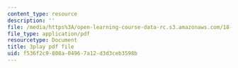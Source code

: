 ```yaml
---
content_type: resource
description: ''
file: /media/https%3A/open-learning-course-data-rc.s3.amazonaws.com/18-03sc-differential-equations-fall-2011/f536f2c9808a04967a12d3d3ceb3598b_tVzaX9u6YAE.pdf
file_type: application/pdf
resourcetype: Document
title: 3play pdf file
uid: f536f2c9-808a-0496-7a12-d3d3ceb3598b
---
```

